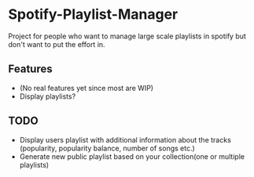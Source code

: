 # Spotify-Playlist-Manager
Project for people who want to manage large scale playlists in spotify but don't want to put the effort in.


## Features
- (No real features yet since most are WIP)
- Display playlists?

## TODO
- Display users playlist with additional information about the tracks (popularity, popularity balance, number of songs etc.)
- Generate new public playlist based on your collection(one or multiple playlists)
